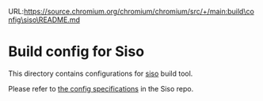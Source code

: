 URL:https://source.chromium.org/chromium/chromium/src/+/main:build\config\siso\README.md
# Build config for Siso

This directory contains configurations for
[siso](https://chromium.googlesource.com/build/+/refs/heads/main/siso/)
build tool.

Please refer to [the config specifications](https://chromium.googlesource.com/build/+/refs/heads/main/siso/docs/starlark_config.md) in the Siso repo.

